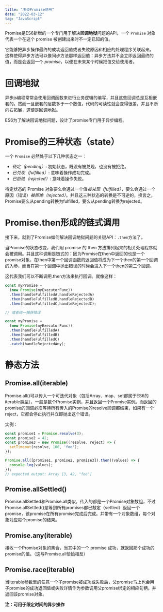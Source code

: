```yaml
---
title: "浅谈Promise使用"
date: "2022-03-12"
tag: "JavaScript"
---
```




Promise是ES6新增的一个专门用于解决**回调地狱**问题的API，一个 `Promise` 对象代表一个在这个 promise 被创建出来时不一定已知的值。

它能够把异步操作最终的成功返回值或者失败原因和相应的处理程序关联起来。 这样使得异步方法可以像同步方法那样返回值：异步方法并不会立即返回最终的值，而是会返回一个 *promise*，以便在未来某个时候把值交给使用者。

# 回调地狱

异步js编程常常会使用回调函数来进行业务逻辑的编写，并且这些回调总是互相嵌套的。然而一旦嵌套的层数多于一个数值，代码的可读性就会变得很差，并且不断向右拓展，这便是回调地狱。

ES6为了解决回调地狱问题，设计了promise专门用于异步编程。

# Promise的三种状态（state）

一个 `Promise` 必然处于以下几种状态之一：

- *待定（pending）*: 初始状态，既没有被兑现，也没有被拒绝。
- *已兑现（fulfilled）*: 意味着操作成功完成。
- *已拒绝（rejected）*: 意味着操作失败。

待定状态的 Promise 对象要么会通过一个值*被兑现（fulfilled）*，要么会通过一个原因（错误）*被拒绝（rejected）*。并且这三种状态的转换是不可逆的，换言之，Promise要么从pending转换为fulfilled，要么从pending转换为rejected。

# Promise.then形成的链式调用

接下来，就到了Promise如何解决回调地狱问题的关键API：`.then`方法了。

当Promise的状态改变，我们用 promise 的 then 方法排列起来的相关处理程序就会被调用。并且这种调用是链式的：因为Promise在then中返回的也是一个promise对象，在then中第一个回调函数的返回值将成为下一个then的第一个回调的入参，而当在第一个回调中抛出错误的时候会进入下一个then的第二个回调。

这代表我们可以不断调用.then方法来执行回调。就像这样：

```javascript
const myPromise =
  (new Promise(myExecutorFunc))
  .then(handleFulfilledA,handleRejectedA)
  .then(handleFulfilledB,handleRejectedB)
  .then(handleFulfilledC,handleRejectedC);

// 或者统一捕获错误

const myPromise =
  (new Promise(myExecutorFunc))
  .then(handleFulfilledA)
  .then(handleFulfilledB)
  .then(handleFulfilledC)
  .catch(handleRejectedAny);
```

# 静态方法

## Promise.all(iterable)

Promise.all()可以传入一个可迭代对象（包括Array、map、set都属于ES6的iterable类型），一般是数个Promise实例，并且返回一个Promise实例。而返回的promise的回调必须等待所有传入的Promise的resolve回调都结束，如果有一个reject，它都会停止执行并立即抛出这个错误。

实例：

```javascript
const promise1 = Promise.resolve(3);
const promise2 = 42;
const promise3 = new Promise((resolve, reject) => {
  setTimeout(resolve, 100, 'foo');
});

Promise.all([promise1, promise2, promise3]).then((values) => {
  console.log(values);
});
// expected output: Array [3, 42, "foo"]

```

## Promise.allSettled()

Promise.allSettled和Promise.all类似，传入的都是一个Promise对象数组，不过Promise.allSettled()是等到所有promises都已敲定（settled）返回一个promise，该promise在所有promise完成后完成。并带有一个对象数组，每个对象对应每个promise的结果。

## Promise.any(iterable)

接收一个Promise对象的集合，当其中的一个 promise 成功，就返回那个成功的promise的值。（这与Promise.all恰恰相反）

## Promise.race(iterable)

当iterable参数里的任意一个子promise被成功或失败后，父promise马上也会用子promise的成功返回值或失败详情作为参数调用父promise绑定的相应句柄，并返回该promise对象。

**注：可用于限定时间的异步操作**